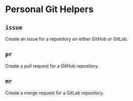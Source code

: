 # Personal Git Helpers

## `issue`

Create an issue for a repository on either GitHub or GitLab.

## `pr`

Create a pull request for a GitHub repository.

## `mr`

Create a merge request for a GitLab repository.

